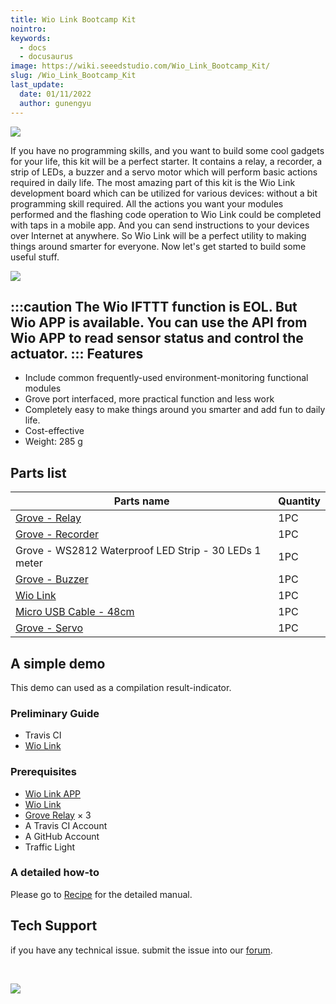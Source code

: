 ```yaml
---
title: Wio Link Bootcamp Kit
nointro:
keywords:
  - docs
  - docusaurus
image: https://wiki.seeedstudio.com/Wio_Link_Bootcamp_Kit/
slug: /Wio_Link_Bootcamp_Kit
last_update:
  date: 01/11/2022
  author: gunengyu
---
```


![](https://files.seeedstudio.com/wiki/Wio_Link_Bootcamp_Kit/img/Wio_Link_Bootcamp_Kit_product_view_1200_s.jpg)

If you have no programming skills, and you want to build some cool gadgets for your life, this kit will be a perfect starter. It contains a relay, a recorder, a strip of LEDs, a buzzer and a servo motor which will perform basic actions required in daily life. The most amazing part of this kit is the Wio Link development board which can be utilized for various devices: without a bit programming skill required. All the actions you want your modules performed and the flashing code operation to Wio Link could be completed with taps in a mobile app. And you can send instructions to your devices over Internet at anywhere. So Wio Link will be a perfect utility to making things around smarter for everyone. Now let's get started to build some useful stuff.

[![](https://files.seeedstudio.com/wiki/common/Get_One_Now_Banner.png)](https://www.seeedstudio.com/depot/Wio-Link-Bootcamp-Kit-p-2613.html?cPath=19_20)

:::caution
     The Wio IFTTT function is EOL. But Wio APP is available. You can use the API from Wio APP to read sensor status and control the actuator. 
:::
Features
--------

-   Include common frequently-used environment-monitoring functional modules
-   Grove port interfaced, more practical function and less work
-   Completely easy to make things around you smarter and add fun to daily life.
-   Cost-effective
-   Weight: 285 g

Parts list
----------

| Parts name                                                                                               | Quantity |
|----------------------------------------------------------------------------------------------------------|----------|
| [Grove - Relay](/Grove-Relay/)                                                                            | 1PC     |
| [Grove - Recorder](/Grove-Recorder_v2.0/)                                                                 | 1PC     |
| Grove - WS2812 Waterproof LED Strip - 30 LEDs 1 meter                                                    | 1PC     |
| [Grove - Buzzer](/Grove-Buzzer/)                                                                          | 1PC     |
| [Wio Link](/Wio_Link/)                                                                                    | 1PC     |
| [Micro USB Cable - 48cm](https://www.seeedstudio.com/Micro-USB-Cable-48cm-p-1475.html?queryID=39d1b009a50fc3dc9e5a02a476ecb407&objectID=1405&indexName=bazaar_retailer_products) | 1PC     |
| [Grove - Servo](https://www.seeedstudio.com/Grove-Servo.html?queryID=ef605ab9a8a236dec86d63eec8c17796&objectID=1626&indexName=bazaar_retailer_products)                                | 1PC     |

A simple demo
-------------

This demo can used as a compilation result-indicator.

### Preliminary Guide

-   Travis CI
-   [Wio Link](/Wio_Link/)

### Prerequisites

-   [Wio Link APP](https://www.seeedstudio.com/Wio-Link-Event-Kit-p-2611.html?queryID=3ab174447ce3813d2105c3db0e9e783a&objectID=537&indexName=bazaar_retailer_products)
-   [Wio Link](/Wio_Link/)
-   [Grove Relay](https://www.seeedstudio.com/Grove-Relay.html?queryID=f15824e61eef2f0aa449144b0da3587c&objectID=1804&indexName=bazaar_retailer_products) × 3
-   A Travis CI Account
-   A GitHub Account
-   Traffic Light

### A detailed how-to

Please go to [Recipe](https://www.seeedstudio.com/recipe/1068-traffic-light-indicates-travis-ci-compiled-results.html) for the detailed manual.


<!-- This Markdown file was created from https://www.seeedstudio.com/wiki/Wio_Link_Bootcamp_Kit -->

## Tech Support
 if you have any technical issue.  submit the issue into our [forum](http://forum.seeedstudio.com/). 
<div>
  <br /><p style={{textAlign: 'center'}}><a href="https://www.seeedstudio.com/act-4.html?utm_source=wiki&utm_medium=wikibanner&utm_campaign=newproducts" target="_blank"><img src="https://files.seeedstudio.com/wiki/Wiki_Banner/new_product.jpg" /></a></p>
</div>